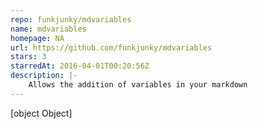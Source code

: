 ```yaml
---
repo: funkjunky/mdvariables
name: mdvariables
homepage: NA
url: https://github.com/funkjunky/mdvariables
stars: 3
starredAt: 2016-04-01T00:20:56Z
description: |-
    Allows the addition of variables in your markdown
---
```


[object Object]
